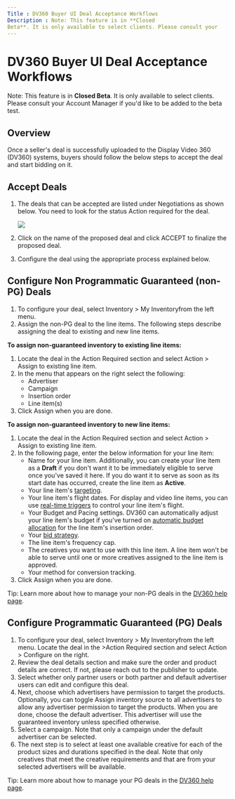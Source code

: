 ```yaml
---
Title : DV360 Buyer UI Deal Acceptance Workflows
Description : Note: This feature is in **Closed
Beta**. It is only available to select clients. Please consult your
---
```



# DV360 Buyer UI Deal Acceptance Workflows







Note: This feature is in **Closed
Beta**. It is only available to select clients. Please consult your
Account Manager if you'd like to be added to the beta test.







## Overview

Once a seller's deal is successfully uploaded to the Display Video 360
(DV360) systems, buyers should follow the below steps to accept the deal
and start bidding on it.





## Accept Deals



1.  The deals that can be accepted are listed under
    Negotiations as shown below.
    You need to look for the status
    Action required for the deal.

    <img src="../images/dv360/D1.jpeg" class="image" />

2.  Click on the name of the proposed deal and click
    ACCEPT to finalize the proposed
    deal.

3.  Configure the deal using the appropriate process explained below.







## Configure Non Programmatic Guaranteed (non-PG) Deals



1.  To configure your deal, select
    Inventory
    \> My Inventoryfrom the
    left menu.
2.  Assign the non-PG deal to the line items. The following steps
    describe assigning the deal to existing and new line items.



**To assign non-guaranteed inventory to existing line items:**



1.  Locate the deal in the Action
    Required section and select
    Action
    \> Assign to existing line
    item.
2.  In the menu that appears on the right select the following:
    - Advertiser
    - Campaign
    - Insertion order
    - Line item(s)
3.  Click Assign when you are done.



**To assign non-guaranteed inventory to new line items:**



1.  Locate the deal in the Action
    Required section and select
    Action
    \> Assign to existing line
    item.
2.  In the following page, enter the below information for your line
    item:
    - Name for your line item. Additionally, you can create your line
      item as a **Draft** if you don't want it to be immediately
      eligible to serve once you've saved it here. If you do want it to
      serve as soon as its start date has occurred, create the line item
      as **Active**.
    - Your line item's
      <a href="https://support.google.com/displayvideo/answer/2949929"
      class="xref" target="_blank">targeting</a>.
    - Your line item's flight dates. For display and video line items,
      you can use
      <a href="https://support.google.com/displayvideo/answer/9265340"
      class="xref" target="_blank">real-time triggers</a> to control
      your line item's flight.
    - Your Budget and Pacing settings. DV360 can automatically adjust
      your line item's budget if you've turned on
      <a href="https://support.google.com/displayvideo/answer/2956568"
      class="xref" target="_blank">automatic budget allocation</a> for
      the line item's insertion order.
    - Your
      <a href="https://support.google.com/displayvideo/answer/2997422"
      class="xref" target="_blank">bid strategy</a>.
    - The line item's frequency cap.
    - The creatives you want to use with this line item. A line item
      won't be able to serve until one or more creatives assigned to the
      line item is approved.
    - Your method for conversion tracking.
3.  Click Assign when you are done.







Tip: Learn more about how to manage
your non-PG deals in the <a
href="https://support.google.com/displayvideo/answer/6224774?hl=en&amp;ref_topic=6224744"
class="xref" target="_blank">DV360 help page</a>.









## Configure Programmatic Guaranteed (PG) Deals



1.  To configure your deal, select
    Inventory
    \> My Inventoryfrom the
    left menu. Locate the deal in the
    \>Action Required section and
    select
    Action
    \> Configure on the right.
2.  Review the deal details section and make sure the order and product
    details are correct. If not, please reach out to the publisher to
    update.
3.  Select whether only partner users or both partner and default
    advertiser users can edit and configure this deal.
4.  Next, choose which advertisers have permission to target the
    products. Optionally, you can toggle
    Assign inventory source to all
    advertisers to allow any advertiser permission to target the
    products. When you are done, choose the default advertiser. This
    advertiser will use the guaranteed inventory unless specified
    otherwise.
5.  Select a campaign. Note that only a campaign under the default
    advertiser can be selected.
6.  The next step is to select at least one available creative for each
    of the product sizes and durations specified in the deal. Note that
    only creatives that meet the creative requirements and that are from
    your selected advertisers will be available.







Tip: Learn more about how to manage
your PG deals in the <a
href="https://support.google.com/displayvideo/answer/7067656?hl=en#configuring"
class="xref" target="_blank">DV360 help page</a>.










